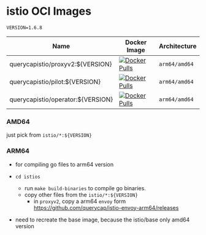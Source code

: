 # istio OCI Images 

```
VERSION=1.6.8
```

| Name | Docker Image | Architecture | 
|------|--------------|--------------|
| querycapistio/proxyv2:${VERSION} | [![Docker Pulls](https://img.shields.io/docker/pulls/querycapistio/proxyv2)](https://hub.docker.com/r/querycapistio/proxyv2) | `arm64/amd64` | 
| querycapistio/pilot:${VERSION} | [![Docker Pulls](https://img.shields.io/docker/pulls/querycapistio/pilot)](https://hub.docker.com/r/querycapistio/pilot) | `arm64/amd64` |
| querycapistio/operator:${VERSION} | [![Docker Pulls](https://img.shields.io/docker/pulls/querycapistio/operator)](https://hub.docker.com/r/querycapistio/operator) | `arm64/amd64` |

### AMD64 

just pick from `istio/*:${VERSION}`

### ARM64

 * for compiling go files to arm64 version
 
 * `cd istios`
    * run `make build-binaries` to compile go binaries.
    * copy other files from the `istio/*:${VERSION}`
        * in `proxyv2`, copy a arm64 `envoy` form <https://github.com/querycap/istio-envoy-arm64/releases>
 
 * need to recreate the base image, because the istio/base only amd64 version
